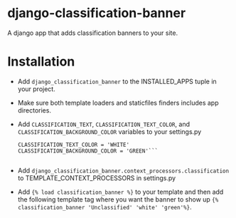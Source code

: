 django-classification-banner
============================

A django app that adds classification banners to your site.

Installation
============

* Add ```django_classification_banner``` to the INSTALLED_APPS tuple in your project.
* Make sure both template loaders and staticfiles finders includes app directories.
* Add ```CLASSIFICATION_TEXT```, ```CLASSIFICATION_TEXT_COLOR```,  and ```CLASSIFICATION_BACKGROUND_COLOR``` variables to your settings.py
    
    ```CLASSIFICATION_TEXT = 'UNCLASSIFIED'
    CLASSIFICATION_TEXT_COLOR = 'WHITE'
    CLASSIFICATION_BACKGROUND_COLOR = 'GREEN'```


* Add ```django_classification_banner.context_processors.classification``` to TEMPLATE_CONTEXT_PROCESSORS in settings.py
* Add ```{% load classification_banner %}``` to your template and then add the following template tag where you want the banner to show up ```{% classification_banner 'Unclassified' 'white' 'green'%}```.


